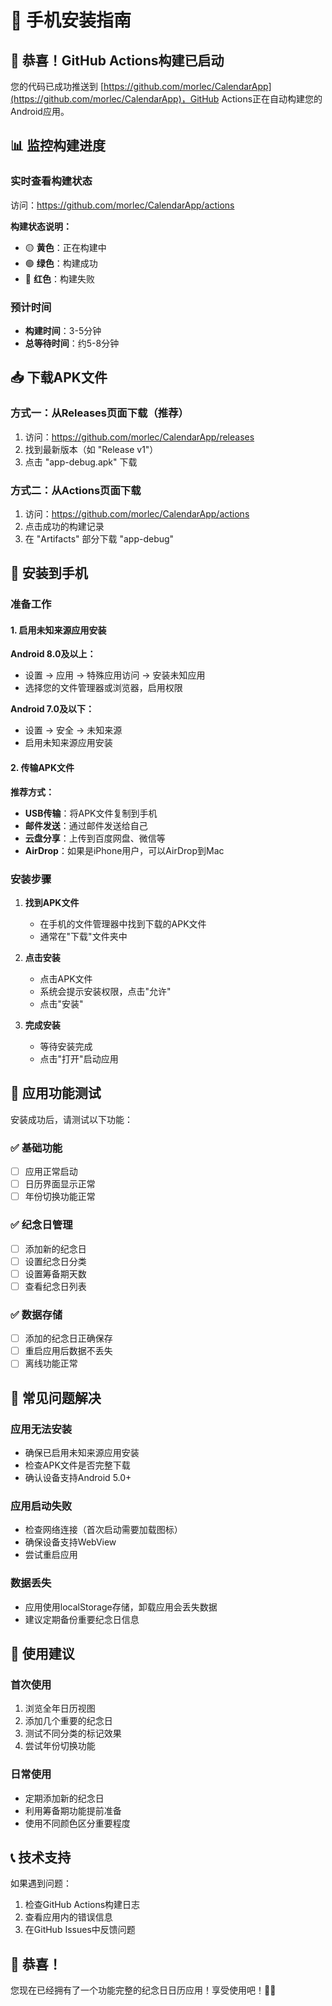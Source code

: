 # 📱 手机安装指南

## 🎉 恭喜！GitHub Actions构建已启动

您的代码已成功推送到 [https://github.com/morlec/CalendarApp](https://github.com/morlec/CalendarApp)，GitHub Actions正在自动构建您的Android应用。

## 📊 监控构建进度

### 实时查看构建状态
访问：https://github.com/morlec/CalendarApp/actions

**构建状态说明：**
- 🟡 **黄色**：正在构建中
- 🟢 **绿色**：构建成功
- 🔴 **红色**：构建失败

### 预计时间
- **构建时间**：3-5分钟
- **总等待时间**：约5-8分钟

## 📥 下载APK文件

### 方式一：从Releases页面下载（推荐）
1. 访问：https://github.com/morlec/CalendarApp/releases
2. 找到最新版本（如 "Release v1"）
3. 点击 "app-debug.apk" 下载

### 方式二：从Actions页面下载
1. 访问：https://github.com/morlec/CalendarApp/actions
2. 点击成功的构建记录
3. 在 "Artifacts" 部分下载 "app-debug"

## 📱 安装到手机

### 准备工作

#### 1. 启用未知来源应用安装

**Android 8.0及以上：**
- 设置 → 应用 → 特殊应用访问 → 安装未知应用
- 选择您的文件管理器或浏览器，启用权限

**Android 7.0及以下：**
- 设置 → 安全 → 未知来源
- 启用未知来源应用安装

#### 2. 传输APK文件

**推荐方式：**
- **USB传输**：将APK文件复制到手机
- **邮件发送**：通过邮件发送给自己
- **云盘分享**：上传到百度网盘、微信等
- **AirDrop**：如果是iPhone用户，可以AirDrop到Mac

### 安装步骤

1. **找到APK文件**
   - 在手机的文件管理器中找到下载的APK文件
   - 通常在"下载"文件夹中

2. **点击安装**
   - 点击APK文件
   - 系统会提示安装权限，点击"允许"
   - 点击"安装"

3. **完成安装**
   - 等待安装完成
   - 点击"打开"启动应用

## 🎯 应用功能测试

安装成功后，请测试以下功能：

### ✅ 基础功能
- [ ] 应用正常启动
- [ ] 日历界面显示正常
- [ ] 年份切换功能正常

### ✅ 纪念日管理
- [ ] 添加新的纪念日
- [ ] 设置纪念日分类
- [ ] 设置筹备期天数
- [ ] 查看纪念日列表

### ✅ 数据存储
- [ ] 添加的纪念日正确保存
- [ ] 重启应用后数据不丢失
- [ ] 离线功能正常

## 🔧 常见问题解决

### 应用无法安装
- 确保已启用未知来源应用安装
- 检查APK文件是否完整下载
- 确认设备支持Android 5.0+

### 应用启动失败
- 检查网络连接（首次启动需要加载图标）
- 确保设备支持WebView
- 尝试重启应用

### 数据丢失
- 应用使用localStorage存储，卸载应用会丢失数据
- 建议定期备份重要纪念日信息

## 🎊 使用建议

### 首次使用
1. 浏览全年日历视图
2. 添加几个重要的纪念日
3. 测试不同分类的标记效果
4. 尝试年份切换功能

### 日常使用
- 定期添加新的纪念日
- 利用筹备期功能提前准备
- 使用不同颜色区分重要程度

## 📞 技术支持

如果遇到问题：
1. 检查GitHub Actions构建日志
2. 查看应用内的错误信息
3. 在GitHub Issues中反馈问题

## 🎉 恭喜！

您现在已经拥有了一个功能完整的纪念日日历应用！享受使用吧！📅✨ 